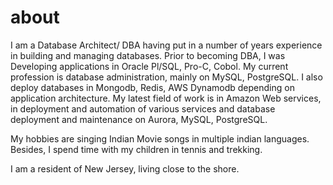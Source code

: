 # about

I am a Database Architect/ DBA  having put in a number of years experience in building and managing databases.    Prior to becoming DBA, I was Developing applications in Oracle Pl/SQL, Pro-C, Cobol.  My current profession is database administration, mainly on MySQL, PostgreSQL.   I also deploy databases in Mongodb, Redis, AWS Dynamodb depending on application architecture.  My latest field of work is in Amazon Web services, in deployment and automation of various services and  database deployment and maintenance on Aurora, MySQL, PostgreSQL.   

My hobbies are singing Indian Movie songs in multiple indian languages.  Besides, I spend time with my children in tennis and trekking. 

I am a resident of New Jersey, living close to the shore.  

